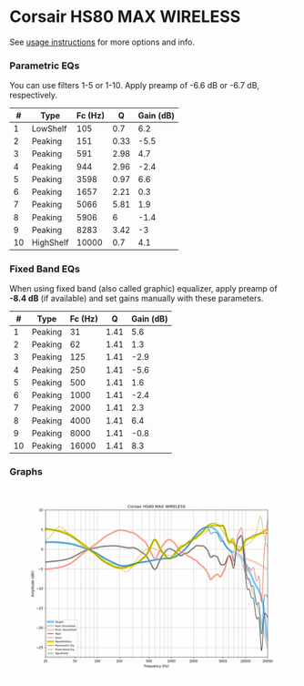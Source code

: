 # Corsair HS80 MAX WIRELESS
See [usage instructions](https://github.com/jaakkopasanen/AutoEq#usage) for more options and info.

### Parametric EQs
You can use filters 1-5 or 1-10. Apply preamp of -6.6 dB or -6.7 dB, respectively.

|   # | Type      |   Fc (Hz) |    Q |   Gain (dB) |
|-----|-----------|-----------|------|-------------|
|   1 | LowShelf  |       105 | 0.7  |         6.2 |
|   2 | Peaking   |       151 | 0.33 |        -5.5 |
|   3 | Peaking   |       591 | 2.98 |         4.7 |
|   4 | Peaking   |       944 | 2.96 |        -2.4 |
|   5 | Peaking   |      3598 | 0.97 |         6.6 |
|   6 | Peaking   |      1657 | 2.21 |         0.3 |
|   7 | Peaking   |      5066 | 5.81 |         1.9 |
|   8 | Peaking   |      5906 | 6    |        -1.4 |
|   9 | Peaking   |      8283 | 3.42 |        -3   |
|  10 | HighShelf |     10000 | 0.7  |         4.1 |

### Fixed Band EQs
When using fixed band (also called graphic) equalizer, apply preamp of **-8.4 dB** (if available) and set gains manually with these parameters.

|   # | Type    |   Fc (Hz) |    Q |   Gain (dB) |
|-----|---------|-----------|------|-------------|
|   1 | Peaking |        31 | 1.41 |         5.6 |
|   2 | Peaking |        62 | 1.41 |         1.3 |
|   3 | Peaking |       125 | 1.41 |        -2.9 |
|   4 | Peaking |       250 | 1.41 |        -5.6 |
|   5 | Peaking |       500 | 1.41 |         1.6 |
|   6 | Peaking |      1000 | 1.41 |        -2.4 |
|   7 | Peaking |      2000 | 1.41 |         2.3 |
|   8 | Peaking |      4000 | 1.41 |         6.4 |
|   9 | Peaking |      8000 | 1.41 |        -0.8 |
|  10 | Peaking |     16000 | 1.41 |         8.3 |

### Graphs
![](./Corsair%20HS80%20MAX%20WIRELESS.png)
